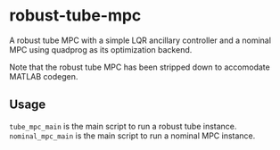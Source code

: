 # robust-tube-mpc

A robust tube MPC with a simple LQR ancillary controller and a nominal MPC using
quadprog as its optimization backend.

Note that the robust tube MPC has been stripped down to accomodate MATLAB
codegen.

## Usage

`tube_mpc_main` is the main script to run a robust tube instance.
`nominal_mpc_main` is the main script to run a nominal MPC instance.